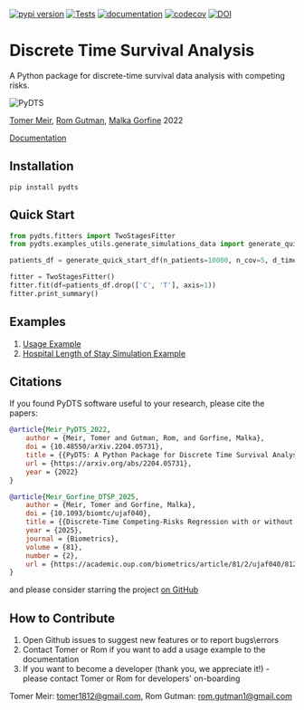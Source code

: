 [![pypi version](https://img.shields.io/pypi/v/pydts)](https://pypi.org/project/pydts/)
[![Tests](https://github.com/tomer1812/pydts/workflows/Tests/badge.svg)](https://github.com/tomer1812/pydts/actions?workflow=Tests)
[![documentation](https://img.shields.io/badge/docs-mkdocs%20material-blue.svg?style=flat)](https://tomer1812.github.io/pydts)
[![codecov](https://codecov.io/gh/tomer1812/pydts/branch/main/graph/badge.svg)](https://codecov.io/gh/tomer1812/pydts)
[![DOI](https://zenodo.org/badge/DOI/10.5281/zenodo.15296343.svg)](https://doi.org/10.5281/zenodo.15296343)

# Discrete Time Survival Analysis  
A Python package for discrete-time survival data analysis with competing risks.

![PyDTS](docs/icon.png)  

[Tomer Meir](https://tomer1812.github.io/), [Rom Gutman](https://github.com/RomGutman), [Malka Gorfine](https://www.tau.ac.il/~gorfinem/) 2022

[Documentation](https://tomer1812.github.io/pydts/)  

## Installation
```console
pip install pydts
```

## Quick Start

```python
from pydts.fitters import TwoStagesFitter
from pydts.examples_utils.generate_simulations_data import generate_quick_start_df

patients_df = generate_quick_start_df(n_patients=10000, n_cov=5, d_times=14, j_events=2, pid_col='pid', seed=0)

fitter = TwoStagesFitter()
fitter.fit(df=patients_df.drop(['C', 'T'], axis=1))
fitter.print_summary()
```

## Examples
1. [Usage Example](https://tomer1812.github.io/pydts/UsageExample-Intro/)
2. [Hospital Length of Stay Simulation Example](https://tomer1812.github.io/pydts/SimulatedDataset/)

## Citations
If you found PyDTS software useful to your research, please cite the papers:

```bibtex
@article{Meir_PyDTS_2022,
    author = {Meir, Tomer and Gutman, Rom, and Gorfine, Malka},
    doi = {10.48550/arXiv.2204.05731},
    title = {{PyDTS: A Python Package for Discrete Time Survival Analysis with Competing Risks}},
    url = {https://arxiv.org/abs/2204.05731},
    year = {2022}
}

@article{Meir_Gorfine_DTSP_2025,
    author = {Meir, Tomer and Gorfine, Malka},
    doi = {10.1093/biomtc/ujaf040},
    title = {{Discrete-Time Competing-Risks Regression with or without Penalization}},
    year = {2025},
    journal = {Biometrics},
    volume = {81},
    number = {2},
    url = {https://academic.oup.com/biometrics/article/81/2/ujaf040/8120014},
}
```

and please consider starring the project [on GitHub](https://github.com/tomer1812/pydts)

## How to Contribute
1. Open Github issues to suggest new features or to report bugs\errors
2. Contact Tomer or Rom if you want to add a usage example to the documentation 
3. If you want to become a developer (thank you, we appreciate it!) - please contact Tomer or Rom for developers' on-boarding 

Tomer Meir: tomer1812@gmail.com, Rom Gutman: rom.gutman1@gmail.com